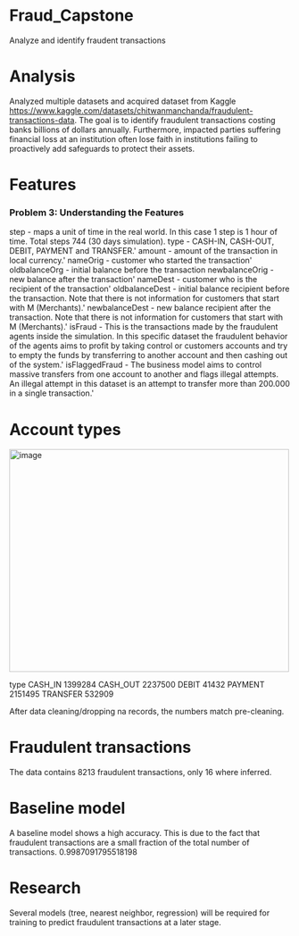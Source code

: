 # Fraud_Capstone
Analyze and identify fraudent transactions 

# Analysis
Analyzed multiple datasets and acquired dataset from Kaggle https://www.kaggle.com/datasets/chitwanmanchanda/fraudulent-transactions-data. The goal is to identify fraudulent transactions costing banks billions of dollars annually. Furthermore, impacted parties suffering financial loss at an institution often lose faith in institutions failing to proactively add safeguards to protect their assets.

# Features
### Problem 3: Understanding the Features

step - maps a unit of time in the real world. In this case 1 step is 1 hour of time. Total steps 744 (30 days simulation).
type - CASH-IN, CASH-OUT, DEBIT, PAYMENT and TRANSFER.'
amount - amount of the transaction in local currency.'
nameOrig - customer who started the transaction'
oldbalanceOrg - initial balance before the transaction
newbalanceOrig - new balance after the transaction'
nameDest - customer who is the recipient of the transaction'
oldbalanceDest - initial balance recipient before the transaction. Note that there is not information for customers that start with M (Merchants).'
newbalanceDest - new balance recipient after the transaction. Note that there is not information for customers that start with M (Merchants).'
isFraud - This is the transactions made by the fraudulent agents inside the simulation. In this specific dataset the fraudulent behavior of the agents aims to profit by taking control or customers accounts and try to empty the funds by transferring to another account and then cashing out of the system.'
isFlaggedFraud - The business model aims to control massive transfers from one account to another and flags illegal attempts. An illegal attempt in this dataset is an attempt to transfer more than 200.000 in a single transaction.'

# Account types

<img width="501" height="399" alt="image" src="https://github.com/user-attachments/assets/7c902daa-2f2b-4864-9abd-73cd6c32221c" />

type
CASH_IN     1399284
CASH_OUT    2237500
DEBIT         41432
PAYMENT     2151495
TRANSFER     532909

After data cleaning/dropping na records, the numbers match pre-cleaning.

# Fraudulent transactions
The data contains 8213 fraudulent transactions, only 16 where inferred.

# Baseline model
A baseline model shows a high accuracy. This is due to the fact that fraudulent transactions are a small fraction of the total number of transactions.
0.9987091795518198

# Research
Several models (tree, nearest neighbor, regression) will be required for training to predict fraudulent transactions at a later stage.
